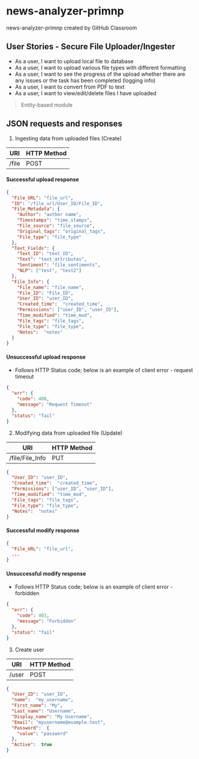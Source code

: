 # news-analyzer-primnp
news-analyzer-primnp created by GitHub Classroom

## User Stories - Secure File Uploader/Ingester
*  As a user, I want to upload local file to database
*  As a user, I want to upload various file types with different formatting
*  As a user, I want to see the progress of the upload whether there are any issues or the task has been completed (logging info)
*  As a user, I want to convert from PDF to text
*  As a user, I want to view/edit/delete files I have uploaded

>  Entity-based module


## JSON requests and responses
1. Ingesting data from uploaded files (Create)

URI  | HTTP Method
------------- | -------------
/file  | POST

#### Successful upload response
```JSON
{
  "File_URL": "file_url",
  "ID": "/file_url/User_ID/File_ID",
  "File_Metadata": {
    "Author": "author name",
    "Timestamps": "time_stamps",
    "File_source": "file_source",
    "Original_tags": "original_tags",
    "File_type": "file_type"
  },
  "Text_Fields": {
    "Text_ID": "text_ID",
    "Text": "text_attributes",
    "Sentiment": "file_sentiments",
    "NLP": ["test", "test2"]
  },
  "File_Info": {
    "File_name": "file_name",
    "File_ID": "File_ID",
    "User_ID": "user_ID",
    "Created_time":  "created_time",
    "Permissions": ["user_ID", "user_ID"],
    "Time_modified": "time_mod",
    "File_tags": "file_tags",
    "File_type": "file_type",
    "Notes":  "notes"
  }
}
```

#### Unsuccessful upload response
* Follows HTTP Status code; below is an example of client error - request timeout
```JSON
{
  "err": {
    "code": 408,
    "message": "Request Timeout"
  },
  "status": "fail"
}
```

2. Modifying data from uploaded file (Update)

URI  | HTTP Method
------------- | -------------
/file/File_Info | PUT
```JSON
{
  "User_ID": "user_ID",
  "Created_time":  "created_time",
  "Permissions": ["user_ID", "user_ID"],
  "Time_modified": "time_mod",
  "File_tags": "file_tags",
  "File_type": "file_type",
  "Notes":  "notes"
}
```

#### Successful modify response
```JSON
{
  "File_URL": "file_url",
  ...
}
```
#### Unsuccessful modify response
* Follows HTTP Status code; below is an example of client error - forbidden
```JSON
{
  "err": {
    "code": 403,
    "message": "Forbidden"
  },
  "status": "fail"
}
```

3. Create user

URI  | HTTP Method
------------- | -------------
/user | POST
```JSON
{
  "User_ID": "user_ID",
  "name":  "my_username",
  "First_name": "My",
  "Last_name": "Username",
  "Display_name": "My Username",
  "Email": "myusername@example.test",
  "Password":  {
    "value": "password"
  },
  "Active":  true
}
```
